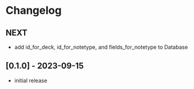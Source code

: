 # Changelog

## NEXT

- add id_for_deck, id_for_notetype, and fields_for_notetype to Database

## [0.1.0] - 2023-09-15

- initial release
